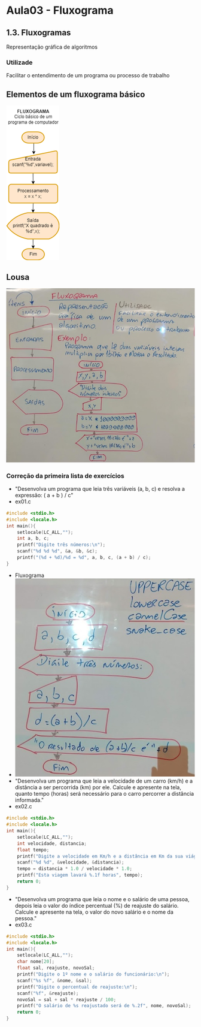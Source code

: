 # Aula03 - Fluxograma
## 1.3. Fluxogramas
Representação gráfica de algoritmos
### Utilizade
Facilitar o entendimento de um programa ou processo de trabalho

## Elementos de um fluxograma básico
![Fluxograma](./fluxograma.png)

## Lousa
![Lousa1](./lousa1.jpg)

### Correção da primeira lista de exercícios
- "Desenvolva um programa que leia três variáveis (a, b, c) e resolva a expressão: ( a + b ) / c"
- ex01.c
```c
#include <stdio.h>
#include <locale.h>
int main(){
	setlocale(LC_ALL,"");
	int a, b, c;
	printf("Digite três números:\n");
	scanf("%d %d %d", &a, &b, &c);
	printf("(%d + %d)/%d = %d", a, b, c, (a + b) / c);	
}
```
- Fluxograma
- ![Lousa2](./lousa2.jpg)
- "Desenvolva um programa que leia a velocidade de um carro (km/h) e a distância a ser percorrida (km) por ele. Calcule e apresente na tela, quanto tempo (horas) será necessário para o carro percorrer a distância informada."
- ex02.c
```c
#include <stdio.h>
#include <locale.h>
int main(){
	setlocale(LC_ALL,"");
	int velocidade, distancia;
	float tempo;
	printf("Digite a velocidade em Km/h e a distância em Km da sua viágem:\n");
	scanf("%d %d", &velocidade, &distancia);
	tempo = distancia * 1.0 / velocidade * 1.0;
	printf("Esta viagem lavará %.1f horas", tempo);
	return 0;
}
```
- "Desenvolva um programa que leia o nome e o salário de uma pessoa, depois leia o valor do índice percentual (%) de reajuste do salário. Calcule e apresente na tela, o valor do novo salário e o nome da pessoa."
- ex03.c
```c
#include <stdio.h>
#include <locale.h>
int main(){
	setlocale(LC_ALL,"");
	char nome[20];
	float sal, reajuste, novoSal;
	printf("Digite o 1º nome e o salário do funcionário:\n");
	scanf("%s %f", &nome, &sal);
	printf("Digite o percentual de reajuste:\n");
	scanf("%f", &reajuste);
	novoSal = sal + sal * reajuste / 100;
	printf("O salário de %s reajustado será de %.2f", nome, novoSal);
	return 0;
}
```